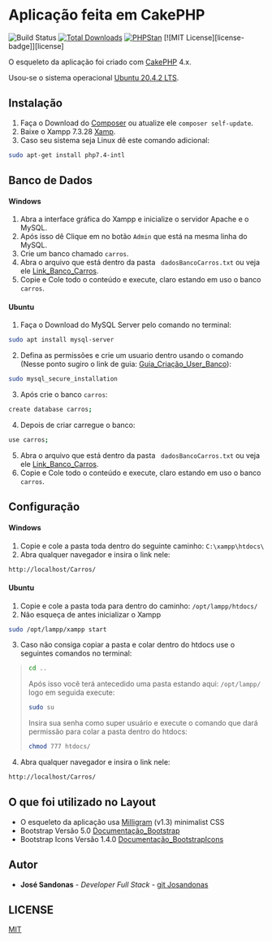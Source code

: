 # Aplicação feita em CakePHP

![Build Status](https://github.com/cakephp/app/actions/workflows/ci.yml/badge.svg?branch=master)
[![Total Downloads](https://img.shields.io/packagist/dt/cakephp/app.svg?style=flat-square)](https://packagist.org/packages/cakephp/app)
[![PHPStan](https://img.shields.io/badge/PHPStan-level%207-brightgreen.svg?style=flat-square)](https://github.com/phpstan/phpstan)
[![MIT License][license-badge]][license]

O esqueleto da aplicação foi criado com [CakePHP](https://cakephp.org) 4.x.


Usou-se o sistema operacional [Ubuntu 20.4.2 LTS](https://ubuntu.com/download/desktop).

## Instalação

1. Faça o Download do [Composer](https://getcomposer.org/doc/00-intro.md) ou atualize ele `composer self-update`.
2. Baixe o Xampp 7.3.28 [Xamp](https://www.apachefriends.org/pt_br/download.html).
3. Caso seu sistema seja Linux dê este comando adicional:
   
```bash
sudo apt-get install php7.4-intl
```
## Banco de Dados

#### Windows

1. Abra a interface gráfica do Xampp e inicialize o servidor Apache e o MySQL.
2. Após isso dê Clique em no botão  `Admin` que está na mesma linha do MySQL.
3. Crie um banco chamado `carros`.
4. Abra o arquivo que está dentro da pasta ` dadosBancoCarros.txt` ou veja ele [Link_Banco_Carros](https://github.com/Josandonas/Cadastro-de-Carros/blob/master/dadosBancoCarros.txt).
5. Copie e Cole todo o conteúdo e execute, claro estando em uso o banco `carros`.

#### Ubuntu 
1. Faça o Download do MySQL Server pelo comando no terminal: 
```bash
sudo apt install mysql-server
```
2. Defina as permissões e crie um usuario dentro usando o comando (Nesse ponto sugiro o link de guia: [Guia_Criação_User_Banco](https://www.digitalocean.com/community/tutorials/como-instalar-o-mysql-no-ubuntu-18-04-pt)):
```bash
sudo mysql_secure_installation
```    
3. Após crie o banco `carros`:
```bash
create database carros;
```  
4. Depois de criar carregue o banco:
```bash
use carros;
```     
5. Abra o arquivo que está dentro da pasta ` dadosBancoCarros.txt` ou veja ele [Link_Banco_Carros](https://github.com/Josandonas/Cadastro-de-Carros/blob/master/dadosBancoCarros.txt).
6. Copie e Cole todo o conteúdo e execute, claro estando em uso o banco `carros`.


## Configuração

#### Windows

1. Copie e cole a pasta toda dentro do seguinte caminho: `C:\xampp\htdocs\`
2. Abra qualquer navegador e insira o link nele:
```bash
http://localhost/Carros/
```     
#### Ubuntu

1. Copie e cole a pasta toda para dentro do caminho: `/opt/lampp/htdocs/`
2. Não esqueça de antes inicializar o Xampp
```bash
sudo /opt/lampp/xampp start
```    
3. Caso não consiga copiar a pasta e colar dentro do htdocs use o seguintes comandos no terminal:
> ```bash
> cd ..
> ``` 
> Após isso você terá antecedido uma pasta estando aqui: `/opt/lampp/ ` logo em seguida execute:
> ```bash
> sudo su 
> ``` 
> Insira sua senha como super usuário e execute o comando que dará permissão para colar a pasta dentro do htdocs:
> ```bash
> chmod 777 htdocs/
> ``` 
4. Abra qualquer navegador e insira o link nele:
```bash
http://localhost/Carros/
```   

## O que foi utilizado no Layout

* O esqueleto da aplicação usa [Milligram](https://milligram.io/) (v1.3) minimalist CSS
* Bootstrap Versão 5.0 [Documentação_Bootstrap](https://getbootstrap.com/docs/5.0/getting-started/introduction/)
* Bootstrap Icons Versão 1.4.0 [Documentação_BootstrapIcons](https://icons.getbootstrap.com)

## Autor

* **José Sandonas** - *Developer Full Stack* - [git Josandonas](https://github.com/Josandonas)

## LICENSE

[MIT](LICENSE)